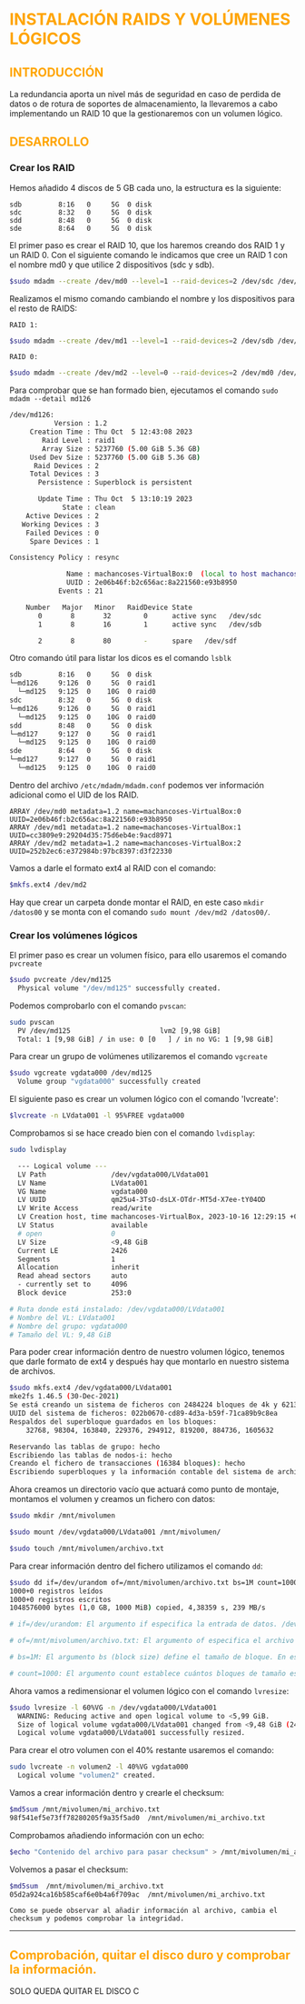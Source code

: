 
# <span style="color:orange">INSTALACIÓN RAIDS Y VOLÚMENES LÓGICOS</span>

## <span style="color:orange">INTRODUCCIÓN</span>

La redundancia aporta un nivel más de seguridad en caso de perdida de datos o de rotura de soportes de almacenamiento, la llevaremos a cabo implementando un RAID 10 que la gestionaremos con un volumen lógico.

## <span style="color:orange">DESARROLLO</span>

### Crear los RAID

Hemos añadido 4 discos de 5 GB cada uno, la estructura es la siguiente:

``` 
sdb         8:16   0     5G  0 disk  
sdc         8:32   0     5G  0 disk  
sdd         8:48   0     5G  0 disk  
sde         8:64   0     5G  0 disk  
```

El primer paso es crear el RAID 10, que los haremos creando dos RAID 1 y un RAID 0. Con el siguiente comando le indicamos que cree un RAID 1 con el nombre md0 y que utilice 2 dispositivos (sdc y sdb).


``` bash
$sudo mdadm --create /dev/md0 --level=1 --raid-devices=2 /dev/sdc /dev/sdb
```

Realizamos el mismo comando cambiando el nombre y los dispositivos para el resto de RAIDS:

`RAID 1:`
```bash
$sudo mdadm --create /dev/md1 --level=1 --raid-devices=2 /dev/sdb /dev/sde
```

`RAID 0:`
```bash
$sudo mdadm --create /dev/md2 --level=0 --raid-devices=2 /dev/md0 /dev/md1
```

Para comprobar que se han  formado bien, ejecutamos el comando `sudo mdadm --detail md126`

```bash
/dev/md126:
           Version : 1.2
     Creation Time : Thu Oct  5 12:43:08 2023
        Raid Level : raid1
        Array Size : 5237760 (5.00 GiB 5.36 GB)
     Used Dev Size : 5237760 (5.00 GiB 5.36 GB)
      Raid Devices : 2
     Total Devices : 3
       Persistence : Superblock is persistent

       Update Time : Thu Oct  5 13:10:19 2023
             State : clean 
    Active Devices : 2
   Working Devices : 3
    Failed Devices : 0
     Spare Devices : 1

Consistency Policy : resync

              Name : machancoses-VirtualBox:0  (local to host machancoses-VirtualBox)
              UUID : 2e06b46f:b2c656ac:8a221560:e93b8950
            Events : 21

    Number   Major   Minor   RaidDevice State
       0       8       32        0      active sync   /dev/sdc
       1       8       16        1      active sync   /dev/sdb

       2       8       80        -      spare   /dev/sdf

```
Otro comando útil para listar los dicos es el comando `lsblk`

```bash
sdb         8:16   0     5G  0 disk  
└─md126     9:126  0     5G  0 raid1 
  └─md125   9:125  0    10G  0 raid0 
sdc         8:32   0     5G  0 disk  
└─md126     9:126  0     5G  0 raid1 
  └─md125   9:125  0    10G  0 raid0 
sdd         8:48   0     5G  0 disk  
└─md127     9:127  0     5G  0 raid1 
  └─md125   9:125  0    10G  0 raid0 
sde         8:64   0     5G  0 disk  
└─md127     9:127  0     5G  0 raid1 
  └─md125   9:125  0    10G  0 raid0 
```
Dentro del archivo `/etc/mdadm/mdadm.conf` podemos ver información adicional como el UID de los RAID. 

```
ARRAY /dev/md0 metadata=1.2 name=machancoses-VirtualBox:0 UUID=2e06b46f:b2c656ac:8a221560:e93b8950
ARRAY /dev/md1 metadata=1.2 name=machancoses-VirtualBox:1 UUID=cc3809e9:29204d35:75d6eb4e:9acd8971
ARRAY /dev/md2 metadata=1.2 name=machancoses-VirtualBox:2 UUID=252b2ec6:e372984b:97bc8397:d3f22330
```

Vamos a darle el formato ext4 al RAID con el comando:

```bash
$mkfs.ext4 /dev/md2
```

Hay que crear un carpeta donde montar el RAID, en este caso `mkdir /datos00` y se monta con el comando `sudo mount /dev/md2 /datos00/`.

### Crear los volúmenes lógicos

El primer paso es crear un volumen físico, para ello usaremos el comando `pvcreate` 

```bash
$sudo pvcreate /dev/md125
  Physical volume "/dev/md125" successfully created.
```
Podemos comprobarlo con el comando `pvscan`:
```bash
sudo pvscan
  PV /dev/md125                      lvm2 [9,98 GiB]
  Total: 1 [9,98 GiB] / in use: 0 [0   ] / in no VG: 1 [9,98 GiB]
```

Para crear un grupo de volúmenes utilizaremos el comando `vgcreate`

```bash
$sudo vgcreate vgdata000 /dev/md125
  Volume group "vgdata000" successfully created
```

El siguiente paso es crear un volumen lógico con el comando 'lvcreate':

```bash
$lvcreate -n LVdata001 -l 95%FREE vgdata000
```

Comprobamos si se hace creado bien con el comando `lvdisplay`:

```bash
sudo lvdisplay

  --- Logical volume ---
  LV Path                /dev/vgdata000/LVdata001
  LV Name                LVdata001
  VG Name                vgdata000
  LV UUID                qm25u4-3TsO-dsLX-OTdr-MT5d-X7ee-tY04OD
  LV Write Access        read/write
  LV Creation host, time machancoses-VirtualBox, 2023-10-16 12:29:15 +0200
  LV Status              available
  # open                 0
  LV Size                <9,48 GiB
  Current LE             2426
  Segments               1
  Allocation             inherit
  Read ahead sectors     auto
  - currently set to     4096
  Block device           253:0

# Ruta donde está instalado: /dev/vgdata000/LVdata001
# Nombre del VL: LVdata001
# Nombre del grupo: vgdata000
# Tamaño del VL: 9,48 GiB
```

Para poder crear información dentro de nuestro volumen lógico, tenemos que darle formato de ext4 y después hay que montarlo en nuestro sistema de archivos.

```bash
$sudo mkfs.ext4 /dev/vgdata000/LVdata001 
mke2fs 1.46.5 (30-Dec-2021)
Se está creando un sistema de ficheros con 2484224 bloques de 4k y 621376 nodos-i
UUID del sistema de ficheros: 022b0670-cd89-4d3a-b59f-71ca89b9c8ea
Respaldos del superbloque guardados en los bloques: 
	32768, 98304, 163840, 229376, 294912, 819200, 884736, 1605632

Reservando las tablas de grupo: hecho                            
Escribiendo las tablas de nodos-i: hecho                            
Creando el fichero de transacciones (16384 bloques): hecho
Escribiendo superbloques y la información contable del sistema de archivos:  0/hecho
```

Ahora creamos un directorio vacío que actuará como punto de montaje, montamos el volumen y creamos un fichero con datos:

```bash
$sudo mkdir /mnt/mivolumen

$sudo mount /dev/vgdata000/LVdata001 /mnt/mivolumen/

$sudo touch /mnt/mivolumen/archivo.txt
```

Para crear información dentro del fichero utilizamos el comando `dd`:

```bash
$sudo dd if=/dev/urandom of=/mnt/mivolumen/archivo.txt bs=1M count=1000
1000+0 registros leídos
1000+0 registros escritos
1048576000 bytes (1,0 GB, 1000 MiB) copied, 4,38359 s, 239 MB/s

# if=/dev/urandom: El argumento if especifica la entrada de datos. /dev/urandom es un dispositivo especial que proporciona datos aleatorios.

# of=/mnt/mivolumen/archivo.txt: El argumento of especifica el archivo de salida donde se guardarán los datos generados. 

# bs=1M: El argumento bs (block size) define el tamaño de bloque. En este ejemplo, se utiliza un tamaño de bloque de 1 megabyte (1M). 

# count=1000: El argumento count establece cuántos bloques de tamaño especificado se copiarán. En este caso, se copiarán 1000 bloques de 1MB cada uno, lo que resultará en un archivo de aproximadamente 1 gigabyte.
```

Ahora vamos a redimensionar el volumen lógico con el comando `lvresize`:

```bash
$sudo lvresize -l 60%VG -n /dev/vgdata000/LVdata001 
  WARNING: Reducing active and open logical volume to <5,99 GiB.
  Size of logical volume vgdata000/LVdata001 changed from <9,48 GiB (2426 extents) to <5,99 GiB (1533 extents).
  Logical volume vgdata000/LVdata001 successfully resized.
```

Para crear el otro volumen con el 40% restante usaremos el comando:

```bash
sudo lvcreate -n volumen2 -l 40%VG vgdata000
  Logical volume "volumen2" created.
```

Vamos a crear información dentro y crearle el checksum:

```bash
$md5sum /mnt/mivolumen/mi_archivo.txt
98f541ef5e73ff78280205f9a35f5ad0  /mnt/mivolumen/mi_archivo.txt
```

Comprobamos añadiendo información con un echo:

```bash
$echo "Contenido del archivo para pasar checksum" > /mnt/mivolumen/mi_archivo.txt
```
Volvemos a pasar el checksum:

```bash
$md5sum  /mnt/mivolumen/mi_archivo.txt 
05d2a924ca16b585caf6e0b4a6f709ac  /mnt/mivolumen/mi_archivo.txt
```

`Como se puede observar al añadir información al archivo, cambia el checksum y podemos comprobar la integridad.`

---

## <span style="color:orange">Comprobación, quitar el disco duro y comprobar la información.</span>







SOLO QUEDA QUITAR EL DISCO C































